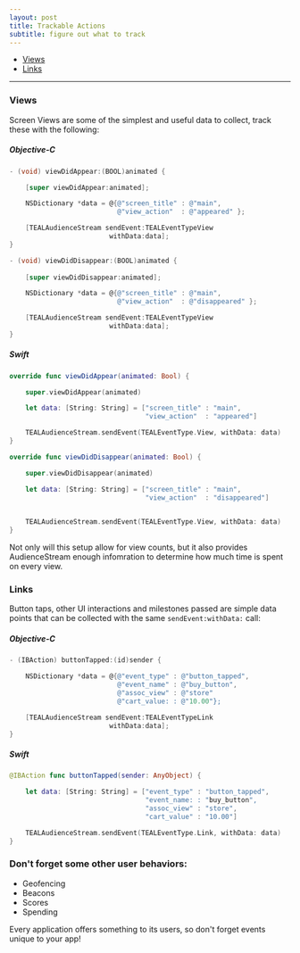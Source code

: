 ```yaml
---
layout: post
title: Trackable Actions
subtitle: figure out what to track
---
```


* [Views](trackable-actions.html#views)
* [Links](trackable-actions.html#links)

<hr/>

<!--more--> 

### <span id="views"/> Views

Screen Views are some of the simplest and useful data to collect, track these with the following: 

##### Objective-C

```objective-c
- (void) viewDidAppear:(BOOL)animated {

    [super viewDidAppear:animated];

    NSDictionary *data = @{@"screen_title" : @"main",
                           @"view_action"  : @"appeared" };

    [TEALAudienceStream sendEvent:TEALEventTypeView
    					 withData:data];
}

- (void) viewDidDisappear:(BOOL)animated {
	
    [super viewDidDisappear:animated];

    NSDictionary *data = @{@"screen_title" : @"main",
                           @"view_action"  : @"disappeared" };

    [TEALAudienceStream sendEvent:TEALEventTypeView
    					 withData:data];
}
```
##### Swift

```swift
override func viewDidAppear(animated: Bool) {

    super.viewDidAppear(animated)

    let data: [String: String] = ["screen_title" : "main",
                                  "view_action"  : "appeared"]

    TEALAudienceStream.sendEvent(TEALEventType.View, withData: data)
}

override func viewDidDisappear(animated: Bool) {

    super.viewDidDisappear(animated)

    let data: [String: String] = ["screen_title" : "main",
                                  "view_action"  : "disappeared"]

    
    TEALAudienceStream.sendEvent(TEALEventType.View, withData: data)
}
```

Not only will this setup allow for view counts, but it also provides AudienceStream enough infomration to determine how much time is spent on every view. 

### <span id="links"/> Links

Button taps, other UI interactions and milestones passed are simple data points that can be collected with the same ```sendEvent:withData:``` call:  

##### Objective-C

```objective-c
- (IBAction) buttonTapped:(id)sender {

    NSDictionary *data = @{@"event_type" : @"button_tapped",
                           @"event_name" : @"buy_button",
                           @"assoc_view" : @"store"
                           @"cart_value: : @"10.00"};

    [TEALAudienceStream sendEvent:TEALEventTypeLink
    					 withData:data];
}
```

##### Swift

```swift
@IBAction func buttonTapped(sender: AnyObject) {

    let data: [String: String] = ["event_type" : "button_tapped",
                                  "event_name: : "buy_button",
                                  "assoc_view" : "store",
                                  "cart_value" : "10.00"]

    TEALAudienceStream.sendEvent(TEALEventType.Link, withData: data)
}
```


### Don&apos;t forget some other user behaviors: 

* Geofencing
* Beacons
* Scores
* Spending 

Every application offers something to its users, so don&apos;t forget events unique to your app!